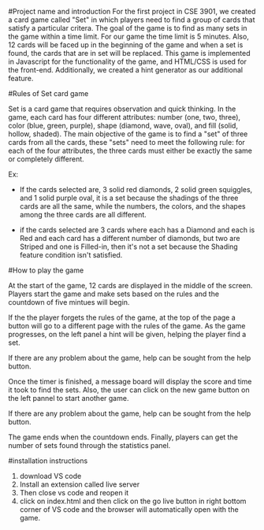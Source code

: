 #Project name and introduction
 For the first project in CSE 3901, we created a card game called "Set" in which players need to find a group of cards that satisfy a particular critera. The goal of the game is to find as many sets in the game within a time limit. For our game the time limit is 5 minutes. Also, 12 cards will be faced up in the beginning of the game and when a set is found, the cards that are in set will be replaced. This game is implemented in Javascript for the functionality of the game, and HTML/CSS is used for the front-end. Additionally, we created a hint generator as our additional feature.


#Rules of Set card game

Set is a card game that requires observation and quick thinking. 
In the game, each card has four different attributes: number (one, two, three), 
color (blue, green, purple), shape (diamond, wave, oval), and fill (solid, hollow, shaded). 
The main objective of the game is to find a "set" of three cards from all the cards,
these "sets" need to meet the following rule: for each of the four attributes, 
the three cards must either be exactly the same or completely different.

Ex:
  - If the cards selected are, 3 solid red diamonds, 2 solid green squiggles, and 1 solid purple oval, it is a set because the shadings of the three cards are all the same, while the numbers, the colors, and the shapes among the three cards are all different.

  - if the cards selected are 3 cards where each has a Diamond and each is Red and each card has a different number of diamonds, but two are Striped and one is Filled-in, then it's not a set because the Shading feature condition isn't satisfied.

#How to play the game

At the start of the game, 12 cards are displayed in the middle of the screen. Players start the game and make sets based on the rules and the countdown of five mintues will begin.

If the the player forgets the rules of the game, at the top of the page a button will go to a different page with the rules of the game. As the game progresses, on the left panel a hint will be given, helping the player find a set.

If there are any problem about the game, help can be sought from the help button.

Once the timer is finished, a message board will display the score and time it took to find the sets. Also, the user can click on the new game button on the left pannel to start another game.

If there are any problem about the game, help can be sought from the help button.


The game ends when the countdown ends. 
Finally, players can get the number of sets found through the statistics panel.


#installation instructions
1. download VS code
2. Install an extension called live server
3. Then close vs code and reopen it
4. click on index.html and then click on the go live button in right bottom corner of VS code and the browser will automatically open with the game.




	
	




